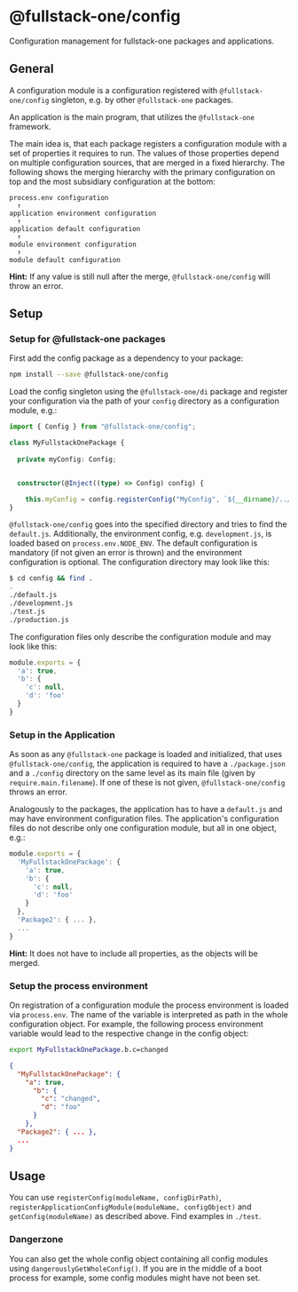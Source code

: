 # @fullstack-one/config
Configuration management for fullstack-one packages and applications.

## General

A configuration module is a configuration registered with `@fullstack-one/config` singleton, e.g. by other `@fullstack-one` packages.

An application is the main program, that utilizes the `@fullstack-one` framework.

The main idea is, that each package registers a configuration module with a set of properties it requires to run. The values of those properties depend on multiple configuration sources, that are merged in a fixed hierarchy. The following shows the merging hierarchy with the primary configuration on top and the most subsidiary configuration at the bottom:

```
process.env configuration
  ↑
application environment configuration
  ↑
application default configuration
  ↑
module environment configuration
  ↑
module default configuration
```

**Hint:** If any value is still null after the merge, `@fullstack-one/config` will throw an error.

## Setup

### Setup for @fullstack-one packages

First add the config package as a dependency to your package:

```sh
npm install --save @fullstack-one/config
```

Load the config singleton using the `@fullstack-one/di` package and register your configuration via the path of your `config` directory as a configuration module, e.g.:

```ts
import { Config } from "@fullstack-one/config";

class MyFullstackOnePackage {
  
  private myConfig: Config;


  constructor(@Inject((type) => Config) config) {

    this.myConfig = config.registerConfig("MyConfig", `${__dirname}/../config`);
}
```

`@fullstack-one/config` goes into the specified directory and tries to find the `default.js`. Additionally, the environment config, e.g. `development.js`, is loaded based on `process.env.NODE_ENV`. The default configuration is mandatory (if not given an error is thrown) and the environment configuration is optional. The configuration directory may look like this:

```sh
$ cd config && find .
.
./default.js
./development.js
./test.js
./production.js
```

The configuration files only describe the configuration module and may look like this:

```js
module.exports = {
  'a': true,
  'b': {
    'c': null,
    'd': 'foo'
  }
}
```

### Setup in the Application

As soon as any `@fullstack-one` package is loaded and initialized, that uses `@fullstack-one/config`, the application is required to have a `./package.json` and a `./config` directory on the same level as its main file (given by `require.main.filename`). If one of these is not given, `@fullstack-one/config` throws an error.

Analogously to the packages, the application has to have a `default.js` and may have environment configuration files. The application's configuration files do not describe only one configuration module, but all in one object, e.g.:

```js
module.exports = {
  'MyFullstackOnePackage': {
    'a': true,
    'b': {
      'c': null,
      'd': 'foo'
    }
  },
  'Package2': { ... },
  ...
}
```

**Hint:** It does not have to include all properties, as the objects will be merged.

### Setup the process environment

On registration of a configuration module the process environment is loaded via `process.env`. The name of the variable is interpreted as path in the whole configuration object. For example, the following process environment variable would lead to the respective change in the config object:

```sh
export MyFullstackOnePackage.b.c=changed
````

```json
{
  "MyFullstackOnePackage": {
    "a": true,
      "b": {
        "c": "changed",
        "d": "foo"
      }
    },
  "Package2": { ... },
  ...
}
```

## Usage

You can use `registerConfig(moduleName, configDirPath)`, `registerApplicationConfigModule(moduleName, configObject)` and `getConfig(moduleName)` as described above. Find examples in `./test`.

### Dangerzone

You can also get the whole config object containing all config modules using `dangerouslyGetWholeConfig()`. If you are in the middle of a boot process for example, some config modules might have not been set.
